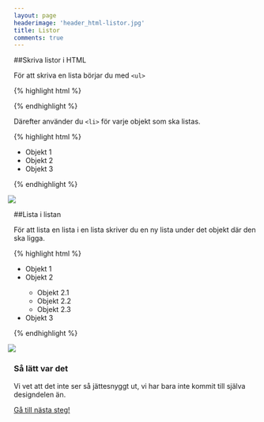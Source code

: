 ```yaml
---
layout: page
headerimage: 'header_html-listor.jpg'
title: Listor
comments: true
---
```


##Skriva listor i HTML  

För att skriva en lista börjar du med ``<ul>``

{% highlight html %}

<ul>

</ul>

{% endhighlight %}


Därefter använder du ``<li>`` för varje objekt som ska listas.

{% highlight html %}

<ul>
  <li>Objekt 1</li>
  <li>Objekt 2</li>
  <li>Objekt 3</li>
</ul>

{% endhighlight %}

<img src="{{ site.url }}/assets/images/asset_html-list.png" style="margin-left: -12px;"/>  


##Lista i listan

För att lista en lista i en lista skriver du en ny lista under det objekt där den ska ligga.

{% highlight html %}

<ul>
  <li>Objekt 1</li>
  <li>Objekt 2</li>
  <ul>
    <li>Objekt 2.1</li>
    <li>Objekt 2.2</li>
    <li>Objekt 2.3</li>
  </ul>
  <li>Objekt 3</li>
</ul>

{% endhighlight %}

<div><img src="{{ site.url }}/assets/images/asset_html-list-sub.png" style="margin-left: -12px;"/></div>

<div class="success box">
<h3>Så lätt var det</h3>
<p>Vi vet att det inte ser så jättesnyggt ut, vi har bara inte kommit till själva designdelen än.</p> 
</div>


<a class="btn btn-next" href="{{ site.url }}/webbdesign/html-tabeller/">Gå till nästa steg!</a>
